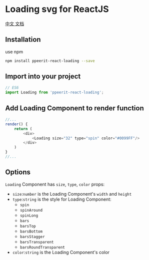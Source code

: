 # Loading svg for ReactJS
[中文 文档](https://ppeerit.github.io/ppeerit-react-loading/)
## Installation
use npm 
```sh
npm install ppeerit-react-loading --save
```
## Import into your project
```js
// ES6
import Loading from 'ppeerit-react-loading';
```
## Add Loading Component to render function
```js
//...
render() {
    return (
        <div>
            <Loading size="32" type="spin" color="#0099FF"/>
        </div>
    )
}
//...
```
## Options
`Loading` Component has `size`, `type`, `color` props:

- `size`:`number` is the Loading Component's `width` and `height`
- `type`:`string` is the style for Loading Component:
    * `spin`
    * `spinAround`
    * `spinLong`
    * `bars`
    * `barsTop`
    * `barsBottom`
    * `barsStagger`
    * `barsTransparent`
    * `barsRoundTransparent`
- `color`:`string` is the Loading Component's color